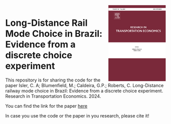 <img align="right" src="retrec.jpg" width="180">

# Long-Distance Rail Mode Choice in Brazil: Evidence from a discrete choice experiment
This repository is for sharing the code for the paper Isler, C. A; Blumenfield, M.; Caldeira, G.P.; Roberts, C. Long-Distance railway mode choice in Brazil: Evidence from a discrete choice experiment. Research in Transportation Economics. 2024. 

You can find the link for the paper [here](https://www.sciencedirect.com/science/article/abs/pii/S0739885924000234?via%3Dihub)

In case you use the code or the paper in you research, please cite it!
